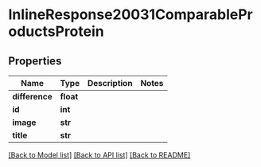 # InlineResponse20031ComparableProductsProtein

## Properties
Name | Type | Description | Notes
------------ | ------------- | ------------- | -------------
**difference** | **float** |  | 
**id** | **int** |  | 
**image** | **str** |  | 
**title** | **str** |  | 

[[Back to Model list]](../README.md#documentation-for-models) [[Back to API list]](../README.md#documentation-for-api-endpoints) [[Back to README]](../README.md)


